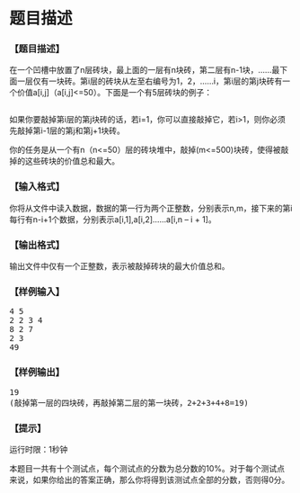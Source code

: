 # 题目描述


<h3>
【题目描述】
</h3>
<p>
在一个凹槽中放置了n层砖块，最上面的一层有n块砖，第二层有n-1块，……最下面一层仅有一块砖。第i层的砖块从左至右编号为1，2，……i，第i层的第j块砖有一个价值a[i,j]（a[i,j]&lt;=50）。下面是一个有5层砖块的例子：
</p>
<p>
<img src="/upload/image/20130109/20130109175950_80635.png" alt=""/> 
</p>
<p>
如果你要敲掉第i层的第j块砖的话，若i=1，你可以直接敲掉它，若i&gt;1，则你必须先敲掉第i-1层的第j和第j+1块砖。
</p>
<p>
你的任务是从一个有n（n&lt;=50）层的砖块堆中，敲掉(m&lt;=500)块砖，使得被敲掉的这些砖块的价值总和最大。
</p>
<h3>
【输入格式】
</h3>
<p>
你将从文件中读入数据，数据的第一行为两个正整数，分别表示n,m，接下来的第i每行有n-i+1个数据，分别表示a[i,1],a[i,2]……a[i,n – i + 1]。
</p>
<h3>
【输出格式】
</h3>
<p>
输出文件中仅有一个正整数，表示被敲掉砖块的最大价值总和。
</p>
<h3>
【样例输入】
</h3>
<pre>4 5
2 2 3 4
8 2 7
2 3
49
</pre>
<h3>
【样例输出】
</h3>
<pre>19
(敲掉第一层的四块砖，再敲掉第二层的第一块砖，2+2+3+4+8=19)</pre>
<h3>
【提示】
</h3>
<p>
运行时限：1秒钟
</p>
<p>
本题目一共有十个测试点，每个测试点的分数为总分数的10%。对于每个测试点来说，如果你给出的答案正确，那么你将得到该测试点全部的分数，否则得0分。
</p>
